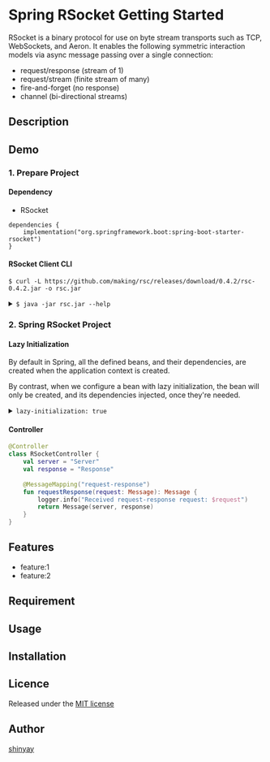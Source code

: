 # Spring RSocket Getting Started

RSocket is a binary protocol for use on byte stream transports such as TCP, WebSockets, and Aeron.
It enables the following symmetric interaction models via async message passing over a single connection:

- request/response (stream of 1)
- request/stream (finite stream of many)
- fire-and-forget (no response)
- channel (bi-directional streams)

## Description

## Demo
### 1. Prepare Project
#### Dependency

- RSocket
```
dependencies {
	implementation("org.springframework.boot:spring-boot-starter-rsocket")
}
```

#### RSocket Client CLI

```
$ curl -L https://github.com/making/rsc/releases/download/0.4.2/rsc-0.4.2.jar -o rsc.jar
```

<details>
<summary><code>$ java -jar rsc.jar --help</code></summary>
<pre>
<code>
$ java -jar rsc.jar --help

usage: rsc Uri [Options]

Non-option arguments:
[String: Uri]

Option                              Description
------                              -----------
--channel                           Shortcut of --im REQUEST_CHANNEL
-d, --data [String]                 Data. Use '-' to read data from
                                      standard input. (default: )
--dataMimeType, --dmt [String]      MimeType for data (default:
                                      application/json)
--debug                             Enable FrameLogger
--delayElements [Long]              Enable delayElements(delay) in milli
                                      seconds
--fnf                               Shortcut of --im FIRE_AND_FORGET
--help                              Print help
--im, --interactionModel            InteractionModel (default:
  [InteractionModel]                  REQUEST_RESPONSE)
--limitRate [Integer]               Enable limitRate(rate)
--log [String]                      Enable log()
-m, --metadata [String]             Metadata (default: )
--metadataMimeType, --mmt [String]  MimeType for metadata (default:
                                      text/plain)
-q, --quiet                         Disable the output on next
-r, --route [String]                Routing Metadata Extension
--request                           Shortcut of --im REQUEST_RESPONSE
--resume [Integer]                  Enable resume. Resume session duration
                                      can be configured in seconds. Unless
                                      the duration is specified, the
                                      default value (2min) is used.
-s, --setup [String]                Setup payload
--show-system-properties            Show SystemProperties for troubleshoot
--stacktrace                        Show Stacktrace when an exception
                                      happens
--stream                            Shortcut of --im REQUEST_STREAM
--take [Integer]                    Enable take(n)
-v, --version                       Print version
-w, --wiretap                       Enable wiretap
</code>
</pre>
</details>

### 2. Spring RSocket Project
#### Lazy Initialization
By default in Spring, all the defined beans, and their dependencies, are created when the application context is created.

By contrast, when we configure a bean with lazy initialization, the bean will only be created, and its dependencies injected, once they're needed.

<details>
<summary><code>lazy-initialization: true</code></summary>
<pre><code>
spring:
  main:
    lazy-initialization: true
</code></pre>
</details>

#### Controller
```kotlin
@Controller
class RSocketController {
    val server = "Server"
    val response = "Response"
    
    @MessageMapping("request-response")
    fun requestResponse(request: Message): Message {
        logger.info("Received request-response request: $request")
        return Message(server, response)
    }
}
```

## Features

- feature:1
- feature:2

## Requirement

## Usage

## Installation

## Licence

Released under the [MIT license](https://gist.githubusercontent.com/shinyay/56e54ee4c0e22db8211e05e70a63247e/raw/34c6fdd50d54aa8e23560c296424aeb61599aa71/LICENSE)

## Author

[shinyay](https://github.com/shinyay)
